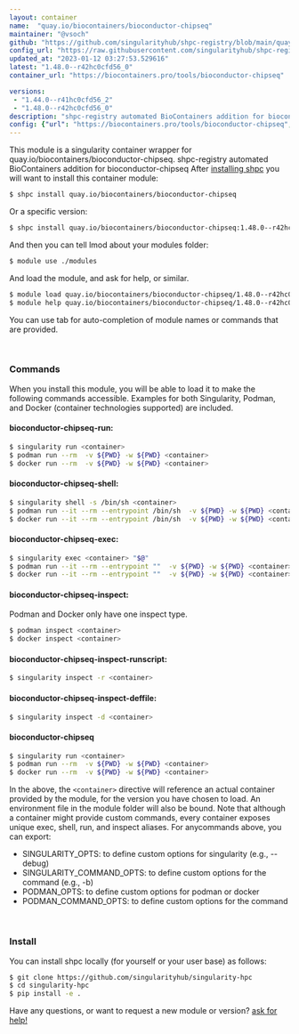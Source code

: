 ```yaml
---
layout: container
name:  "quay.io/biocontainers/bioconductor-chipseq"
maintainer: "@vsoch"
github: "https://github.com/singularityhub/shpc-registry/blob/main/quay.io/biocontainers/bioconductor-chipseq/container.yaml"
config_url: "https://raw.githubusercontent.com/singularityhub/shpc-registry/main/quay.io/biocontainers/bioconductor-chipseq/container.yaml"
updated_at: "2023-01-12 03:27:53.529616"
latest: "1.48.0--r42hc0cfd56_0"
container_url: "https://biocontainers.pro/tools/bioconductor-chipseq"

versions:
 - "1.44.0--r41hc0cfd56_2"
 - "1.48.0--r42hc0cfd56_0"
description: "shpc-registry automated BioContainers addition for bioconductor-chipseq"
config: {"url": "https://biocontainers.pro/tools/bioconductor-chipseq", "maintainer": "@vsoch", "description": "shpc-registry automated BioContainers addition for bioconductor-chipseq", "latest": {"1.48.0--r42hc0cfd56_0": "sha256:f878092225bbbfa38b02e51c9eae1b92e1c3759a90ab6ec26f00b0d5d722786c"}, "tags": {"1.44.0--r41hc0cfd56_2": "sha256:46557c6760698a5ec2655a4d39af68972b37a9fcf4b60839403a6cf97ff9b0fb", "1.48.0--r42hc0cfd56_0": "sha256:f878092225bbbfa38b02e51c9eae1b92e1c3759a90ab6ec26f00b0d5d722786c"}, "docker": "quay.io/biocontainers/bioconductor-chipseq"}
---
```


This module is a singularity container wrapper for quay.io/biocontainers/bioconductor-chipseq.
shpc-registry automated BioContainers addition for bioconductor-chipseq
After [installing shpc](#install) you will want to install this container module:


```bash
$ shpc install quay.io/biocontainers/bioconductor-chipseq
```

Or a specific version:

```bash
$ shpc install quay.io/biocontainers/bioconductor-chipseq:1.48.0--r42hc0cfd56_0
```

And then you can tell lmod about your modules folder:

```bash
$ module use ./modules
```

And load the module, and ask for help, or similar.

```bash
$ module load quay.io/biocontainers/bioconductor-chipseq/1.48.0--r42hc0cfd56_0
$ module help quay.io/biocontainers/bioconductor-chipseq/1.48.0--r42hc0cfd56_0
```

You can use tab for auto-completion of module names or commands that are provided.

<br>

### Commands

When you install this module, you will be able to load it to make the following commands accessible.
Examples for both Singularity, Podman, and Docker (container technologies supported) are included.

#### bioconductor-chipseq-run:

```bash
$ singularity run <container>
$ podman run --rm  -v ${PWD} -w ${PWD} <container>
$ docker run --rm  -v ${PWD} -w ${PWD} <container>
```

#### bioconductor-chipseq-shell:

```bash
$ singularity shell -s /bin/sh <container>
$ podman run --it --rm --entrypoint /bin/sh  -v ${PWD} -w ${PWD} <container>
$ docker run --it --rm --entrypoint /bin/sh  -v ${PWD} -w ${PWD} <container>
```

#### bioconductor-chipseq-exec:

```bash
$ singularity exec <container> "$@"
$ podman run --it --rm --entrypoint ""  -v ${PWD} -w ${PWD} <container> "$@"
$ docker run --it --rm --entrypoint ""  -v ${PWD} -w ${PWD} <container> "$@"
```

#### bioconductor-chipseq-inspect:

Podman and Docker only have one inspect type.

```bash
$ podman inspect <container>
$ docker inspect <container>
```

#### bioconductor-chipseq-inspect-runscript:

```bash
$ singularity inspect -r <container>
```

#### bioconductor-chipseq-inspect-deffile:

```bash
$ singularity inspect -d <container>
```



#### bioconductor-chipseq

```bash
$ singularity run <container>
$ podman run --rm  -v ${PWD} -w ${PWD} <container>
$ docker run --rm  -v ${PWD} -w ${PWD} <container>
```


In the above, the `<container>` directive will reference an actual container provided
by the module, for the version you have chosen to load. An environment file in the
module folder will also be bound. Note that although a container
might provide custom commands, every container exposes unique exec, shell, run, and
inspect aliases. For anycommands above, you can export:

 - SINGULARITY_OPTS: to define custom options for singularity (e.g., --debug)
 - SINGULARITY_COMMAND_OPTS: to define custom options for the command (e.g., -b)
 - PODMAN_OPTS: to define custom options for podman or docker
 - PODMAN_COMMAND_OPTS: to define custom options for the command

<br>

### Install

You can install shpc locally (for yourself or your user base) as follows:

```bash
$ git clone https://github.com/singularityhub/singularity-hpc
$ cd singularity-hpc
$ pip install -e .
```

Have any questions, or want to request a new module or version? [ask for help!](https://github.com/singularityhub/singularity-hpc/issues)